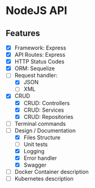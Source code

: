 # NodeJS API

## Features

- [x] Framework: Express
- [x] API Routes: Express
- [x] HTTP Status Codes
- [x] ORM: Sequelize
- [ ] Request handler:
  - [x] JSON
  - [ ] XML
- [x] CRUD
  - [x] CRUD: Controllers
  - [x] CRUD: Services
  - [x] CRUD: Repositories
- [ ] Terminal commands
- [ ] Design / Documentation
  - [x] Files Structure
  - [ ] Unit tests
  - [x] Logging
  - [x] Error handler
  - [x] Swagger
- [ ] Docker Container description
- [ ] Kubernetes description
